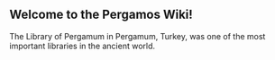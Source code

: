 ## Welcome to the Pergamos Wiki!

The Library of Pergamum in Pergamum, Turkey, was one of the most important libraries in the ancient world.
